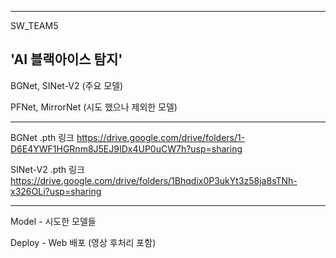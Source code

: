 
--------------------------------------------------

SW_TEAM5

'AI 블랙아이스 탐지'
-------------------------------

BGNet, SINet-V2 (주요 모델)

PFNet, MirrorNet (시도 했으나 제외한 모델)

-------------------------------

BGNet .pth 링크
https://drive.google.com/drive/folders/1-D6E4YWF1HGRnm8J5EJ9IDx4UP0uCW7h?usp=sharing

SINet-V2 .pth 링크
https://drive.google.com/drive/folders/1Bhqdix0P3ukYt3z58ja8sTNh-x326OLi?usp=sharing

-------------------------------

Model - 시도한 모델들

Deploy - Web 배포 (영상 후처리 포함)

